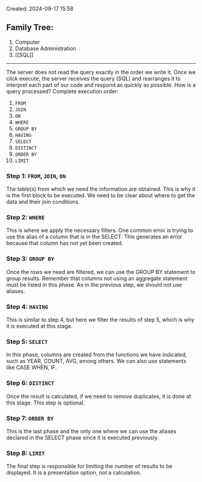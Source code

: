 Created: 2024-09-17 15:58
## Family Tree:
1. Computer
2. Database Administration
3. [[SQL]]
-- -
The server does not read the query exactly in the order we write it. Once we click execute, the server receives the query (SQL) and rearranges it to interpret each part of our code and respond as quickly as possible. How is a query processed? Complete execution order:
1. `FROM`
2. `JOIN`
3. `ON`
4. `WHERE`
5. `GROUP BY`
6. `HAVING`
7. `SELECT`
8. `DISTINCT`
9. `ORDER BY`
10. `LIMIT`
### Step 1: `FROM`, `JOIN`, `ON`
The table(s) from which we need the information are obtained. This is why it is the first block to be executed. We need to be clear about where to get the data and their join conditions.
### Step 2: `WHERE`
This is where we apply the necessary filters. One common error is trying to use the alias of a column that is in the SELECT. This generates an error because that column has not yet been created.
### Step 3: `GROUP BY`
Once the rows we need are filtered, we can use the GROUP BY statement to group results. Remember that columns not using an aggregate statement must be listed in this phase. As in the previous step, we should not use aliases.
### Step 4: `HAVING`
This is similar to step 4, but here we filter the results of step 5, which is why it is executed at this stage.
### Step 5: `SELECT`
In this phase, columns are created from the functions we have indicated, such as YEAR, COUNT, AVG, among others. We can also use statements like CASE WHEN, IF.
### Step 6: `DISTINCT`
Once the result is calculated, if we need to remove duplicates, it is done at this stage. This step is optional.
### Step 7: `ORDER BY`
This is the last phase and the only one where we can use the aliases declared in the SELECT phase since it is executed previously.
### Step 8: `LIMIT`
The final step is responsible for limiting the number of results to be displayed. It is a presentation option, not a calculation.